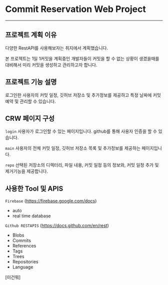 # Commit Reservation Web Project

---

## 프로젝트 계획 이유

다양한 RestAPI를 사용해보자는 취지에서 계획했습니다.

본 프로젝트는 1일 1커밋을 계획중인 개발자들이 커밋을 할 수 없는 상황이 생겼을때를 대비해서 미리 커밋을 생성하고 관리하고자 합니다.

## 프로젝트 기능 설명

로그인한 사용자의 커밋 일정, 깃허브 저장소 및 추가정보를 제공하고 특정 날짜에 커밋 예약 및 관리할 수 있습니다.

## CRW 페이지 구성

`login`
사용자가 로그인할 수 있는 페이지입니다.
github를 통해 사용자 인증을 할 수 있습니다.

`main`
사용자의 전체 커밋 일정, 깃허브 저장소 목록 및 추가정보를 제공하는 페이지입니다.

`repo`
선택된 저장소의 디렉터리, 파일 내용, 커밋 일정 등의 정보와, 커밋 일정 추가 및 제거기능을 제공합니다.

## 사용한 Tool 및 APIS

`Firebase`
(https://firebase.google.com/docs)

- auto
- real time database

`Github RESTAPIS`
(https://docs.github.com/en/rest)

- Blobs
- Commits
- References
- Tags
- Trees
- Repositories
- Language

[이건뭐]
